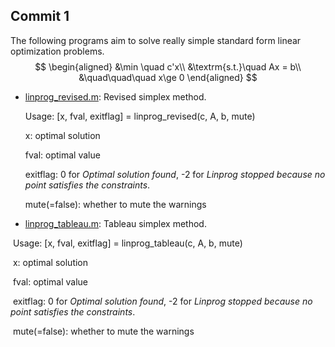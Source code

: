 ## Commit 1

The following programs aim to solve really simple standard form linear optimization problems.
$$
\begin{aligned}
&\min \quad c'x\\
&\textrm{s.t.}\quad  Ax = b\\
&\quad\quad\quad x\ge 0
\end{aligned}
$$


- [linprog_revised.m](linprog_revised.m): Revised simplex method. 

  Usage: [x, fval, exitflag] = linprog_revised(c, A, b, mute)

  x: optimal solution

  fval: optimal value

  exitflag: 0 for *Optimal solution found*, -2 for *Linprog stopped because no point satisfies the constraints*.

  mute(=false): whether to mute the warnings

- [linprog_tableau.m](linprog_tableau.m): Tableau simplex method. 

​		Usage: [x, fval, exitflag] = linprog_tableau(c, A, b, mute)

​		x: optimal solution

​		fval: optimal value

​		exitflag: 0 for *Optimal solution found*, -2 for *Linprog stopped because no point satisfies the constraints*.

​		mute(=false): whether to mute the warnings



